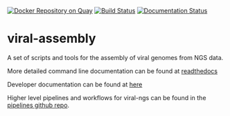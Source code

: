 [![Docker Repository on Quay](https://quay.io/repository/broadinstitute/viral-assemble/status "Docker Repository on Quay")](https://quay.io/repository/broadinstitute/viral-assemble)
[![Build Status](https://travis-ci.com/broadinstitute/viral-assemble.svg?branch=master)](https://travis-ci.com/broadinstitute/viral-assemble)
[![Documentation Status](https://readthedocs.org/projects/viral-assemble/badge/?version=latest)](https://viral-assemble.readthedocs.io/en/latest/?badge=latest)
<!--
[![broad-viral-badge](https://img.shields.io/badge/install%20from-broad--viral-green.svg?style=flat-square)](https://anaconda.org/broad-viral/viral-ngs)
[![Coverage Status](https://coveralls.io/repos/broadinstitute/viral-ngs/badge.png)](https://coveralls.io/r/broadinstitute/viral-ngs)
[![Code Health](https://landscape.io/github/broadinstitute/viral-ngs/master/landscape.svg?style=flat)](https://landscape.io/github/broadinstitute/viral-ngs)
-->

viral-assembly
=========

A set of scripts and tools for the assembly of viral genomes from NGS data.

More detailed command line documentation can be found at [readthedocs](http://viral-assemble.readthedocs.org/)

Developer documentation can be found at [here](DEVELOPMENT_NOTES.md)

Higher level pipelines and workflows for viral-ngs can be found in the [pipelines github repo](https://github.com/broadinstitute/viral-pipelines).
